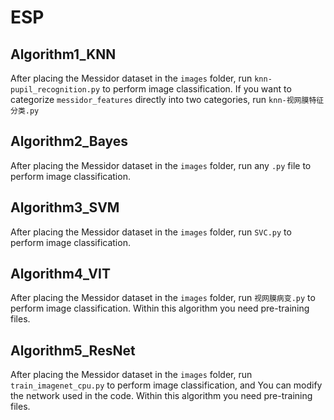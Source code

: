 # ESP
## Algorithm1_KNN
After placing the Messidor dataset in the `images` folder, run `knn-pupil_recognition.py` to perform image classification. If you want to categorize `messidor_features` directly into two categories, run `knn-视网膜特征分类.py`

## Algorithm2_Bayes
After placing the Messidor dataset in the `images` folder, run any `.py` file to perform image classification. 

## Algorithm3_SVM
After placing the Messidor dataset in the `images` folder, run `SVC.py` to perform image classification.

## Algorithm4_VIT
After placing the Messidor dataset in the `images` folder, run `视网膜病变.py` to perform image classification. Within this algorithm you need pre-training files.

## Algorithm5_ResNet
After placing the Messidor dataset in the `images` folder, run `train_imagenet_cpu.py` to perform image classification, and You can modify the network used in the code. Within this algorithm you need pre-training files.

